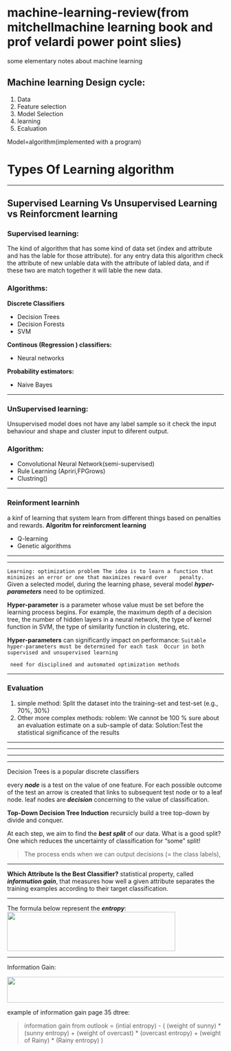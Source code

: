 
# machine-learning-review(from mitchellmachine learning book and prof velardi power point slies)
some elementary notes about machine learning

## Machine learning Design cycle:
 1. Data  
 2. Feature selection   
 3. Model Selection  
 4. learning  
 5. Ecaluation  
 
Model=algorithm(implemented with a program)

# Types Of Learning  algorithm

-----
## Supervised Learning Vs Unsupervised Learning vs Reinforcment learning 

### Supervised learning:
The kind of algorithm that has some kind of data set (index and attribute and has the lable for those attribute). for any entry data this algorithm check the attribute of new unlable data with the attribute of labled data, and if these two are match together it will lable the new data. 

### Algorithms:  

**Discrete Classifiers**
  * Decision Trees
  * Decision Forests
  * SVM   
  
 **Continous (Regression ) classifiers:**
  * Neural networks
  
 **Probability estimators:**
  * Naive Bayes  
----

### UnSupervised learning: 
 Unsupervised model does not have any label sample so it check the input behaviour and shape and cluster input to diferent output. 

### Algorithm:  
 * Convolutional Neural Network(semi-supervised)
 * Rule Learning (Apriri,FPGrows)
 * Clustring()
----

>>>
### Reinforment learninh
  a kinf of learning that system learn from different things based on penalties and rewards.
  **Algoritm for reinforcment learning**
   * Q-learning
   * Genetic algorithms
 ----   
  ------
 
 
 
  `Learning: optimization problem The idea is to learn a function that minimizes an error or one that maximizes reward over    penalty.`  
   Given a selected model, during the learning phase, several model ***hyper-parameters*** need to be optimized.  
   
**Hyper-parameter** is a parameter whose value must be set before the learning process begins. For example, the maximum depth of a decision tree, the number of hidden layers in a neural network, the type of kernel function in SVM, the type of similarity function in clustering, etc.
  
**Hyper-parameters** can significantly impact on performance: 
 `Suitable hyper-parameters must be determined for each task 
 Occur in both supervised and unsupervised learning` 
   
 ` need for disciplined and automated optimization methods` 

---

### Evaluation
1) simple method: Split the dataset into the training-set and test-set (e.g., 70%, 30%) 
2) Other more complex methods: roblem: We cannot be 100 % sure about an evaluation estimate on a sub-sample of data:
   Solution:Test the statistical significance of the results

----
----
----
----

Decision Trees is a popular discrete classifiers 

every ***node*** is a test on the value of one feature. For each possible outcome of the test an arrow is created that links to subsequent test node or to a leaf node.
leaf nodes are ***decision***  concerning to the value of classification. 

 **Top-Down Decision Tree Induction**  recursicly build a tree top-down by divide and conquer.  
 
 At each step,  we aim to find the ***best split*** of our data. What is a good split? One which reduces the uncertainty of   classification for “some” split!
 
 > The process ends when we can output decisions (= the class labels),
                       
----
  
  **Which Attribute Is the Best Classifier?** statistical property, called ***informution gain***, that
measures how well a given attribute separates the training examples according to
    their target classification. 
    
----       
The formula below represent the ***entropy***:  
<img class="ho tq gn n o gm ag gk" width="391" height="91" role="presentation" src="https://miro.medium.com/max/391/1*nNY_7_aWRwp8E2DyGduEPg.png">

----
  Information Gain:
  
  <img class="ho qc gn n o gm ag gk" width="507" height="60" role="presentation" src="https://miro.medium.com/max/1307/0*08CaHVjPCgs_fZyp">


 example of information gain page 35 dtree:
  
>  information gain from outlook = (intial entropy)  -   (  (weight of sunny) * (sunny entropy) + (weight of overcast) * (overcast entropy) + (weight of Rainy) * (Rainy entropy)  )   
  

 
